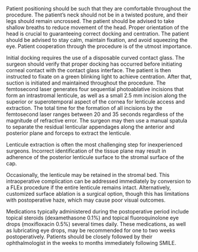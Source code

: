 Patient positioning should be such that they are comfortable throughout the procedure. The patient’s neck should not be in a twisted posture, and their legs should remain uncrossed. The patient should be advised to take shallow breaths to reduce movement of the head. Proper orientation of the head is crucial to guaranteeing correct docking and centration. The patient should be advised to stay calm, maintain fixation, and avoid squeezing the eye. Patient cooperation through the procedure is of the utmost importance.

Initial docking requires the use of a disposable curved contact glass. The surgeon should verify that proper docking has occurred before initiating corneal contact with the contact glass interface. The patient is then instructed to fixate on a green blinking light to achieve centration. After that, suction is initiated and maintained throughout the procedure. The femtosecond laser generates four sequential photoablative incisions that form an intrastromal lenticule, as well as a small 2.5 mm incision along the superior or superotemporal aspect of the cornea for lenticule access and extraction. The total time for the formation of all incisions by the femtosecond laser ranges between 20 and 35 seconds regardless of the magnitude of refractive error. The surgeon may then use a manual spatula to separate the residual lenticular appendages along the anterior and posterior plane and forceps to extract the lenticule.

Lenticule extraction is often the most challenging step for inexperienced surgeons. Incorrect identification of the tissue plane may result in adherence of the posterior lenticule surface to the stromal surface of the cap.

Occasionally, the lenticule may be retained in the stromal bed. This intraoperative complication can be addressed immediately by conversion to a FLEx procedure if the entire lenticule remains intact. Alternatively, customized surface ablation is a surgical option, though this has limitations with postoperative haze, which may cause poor visual outcomes.

Medications typically administered during the postoperative period include topical steroids (dexamethasone 0.1%) and topical fluoroquinolone eye drops (moxifloxacin 0.5%) several times daily. These medications, as well as lubricating eye drops, may be recommended for one to two weeks postoperatively. Patients should be closely followed by their ophthalmologist in the weeks to months immediately following SMILE.